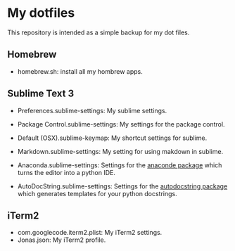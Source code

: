 # My dotfiles

This repository is intended as a simple backup for my dot files.

## Homebrew
* homebrew.sh: install all my hombrew apps.

## Sublime Text 3
* Preferences.sublime-settings: My sublime settings.
* Package Control.sublime-settings: My settings for the package control.
* Default (OSX).sublime-keymap: My shortcut settings for sublime.
* Markdown.sublime-settings: My setting for using makdown in sublime.


* Anaconda.sublime-settings: Settings for the [anaconde package](https://github.com/DamnWidget/anaconda) which turns the editor into a python IDE.
* AutoDocString.sublime-settings: Settings for the [autodocstring package](https://github.com/KristoforMaynard/SublimeAutoDocstring) which generates templates for your python docstrings.

## iTerm2
* com.googlecode.iterm2.plist: My iTerm2 settings.
* Jonas.json: My iTerm2 profile.
